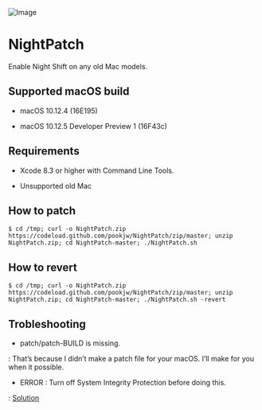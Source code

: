 ![Image](https://farm1.staticflickr.com/580/33704162375_e0883536cf_o.png)

# NightPatch
Enable Night Shift on any old Mac models.

## Supported macOS build

- macOS 10.12.4 (16E195)

- macOS 10.12.5 Developer Preview 1 (16F43c)

## Requirements

- Xcode 8.3 or higher with Command Line Tools.

- Unsupported old Mac

## How to patch

`$ cd /tmp; curl -o NightPatch.zip https://codeload.github.com/pookjw/NightPatch/zip/master; unzip NightPatch.zip; cd NightPatch-master; ./NightPatch.sh`

## How to revert

`$ cd /tmp; curl -o NightPatch.zip https://codeload.github.com/pookjw/NightPatch/zip/master; unzip NightPatch.zip; cd NightPatch-master; ./NightPatch.sh -revert`

## Trobleshooting

- patch/patch-BUILD is missing.

: That’s because I didn’t make a patch file for your macOS. I’ll make for you when it possible.

- ERROR : Turn off System Integrity Protection before doing this.

: [Solution](http://apple.stackexchange.com/questions/208478/how-do-i-disable-system-integrity-protection-sip-aka-rootless-on-os-x-10-11)
